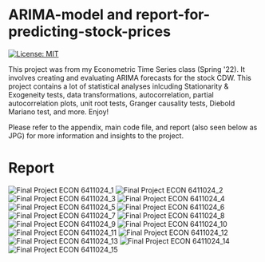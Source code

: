 # ARIMA-model and report-for-predicting-stock-prices
[![License: MIT](https://img.shields.io/badge/License-MIT-yellow.svg)](https://opensource.org/licenses/MIT)

This project was from my Econometric Time Series class (Spring '22). It involves creating and evaluating ARIMA forecasts for the stock CDW. This project contains a lot of statistical analyses inlcuding Stationarity & Exogeneity tests, data transformations, autocorrelation, partial autocorrelation plots, unit root tests, Granger causality tests, Diebold Mariano test, and more. Enjoy! 

Please refer to the appendix, main code file, and report (also seen below as JPG) for more information and insights to the project. 
# Report
![Final Project ECON 6411024_1](https://user-images.githubusercontent.com/58923369/173664598-046b8894-c270-4d1c-91fb-160c30ded326.jpg)
![Final Project ECON 6411024_2](https://user-images.githubusercontent.com/58923369/173664602-03defd9c-fd41-40ae-997c-f92f2abbddf1.jpg)
![Final Project ECON 6411024_3](https://user-images.githubusercontent.com/58923369/173664603-83ffed44-1530-48f1-bbab-10d7d3a77bd4.jpg)
![Final Project ECON 6411024_4](https://user-images.githubusercontent.com/58923369/173664604-837af6ef-d591-4b71-8059-c5463847b8ff.jpg)
![Final Project ECON 6411024_5](https://user-images.githubusercontent.com/58923369/173664608-77d1a796-24a3-4b39-a2b0-312aeedf9407.jpg)
![Final Project ECON 6411024_6](https://user-images.githubusercontent.com/58923369/173664612-1f68b9a2-c86e-4ffe-8fe8-75faa27df64d.jpg)
![Final Project ECON 6411024_7](https://user-images.githubusercontent.com/58923369/173664615-53e85163-cc73-4390-b105-b9d42fd68140.jpg)
![Final Project ECON 6411024_8](https://user-images.githubusercontent.com/58923369/173664618-abc90ab1-f494-48c9-aa26-192a705c582b.jpg)
![Final Project ECON 6411024_9](https://user-images.githubusercontent.com/58923369/173664619-16069e9f-2044-4c50-bd65-dc5582abbde8.jpg)
![Final Project ECON 6411024_10](https://user-images.githubusercontent.com/58923369/173664621-3ab48602-9f5b-4dd9-9c42-8d7c6b2bcbfe.jpg)
![Final Project ECON 6411024_11](https://user-images.githubusercontent.com/58923369/173664622-3ec6aad4-b038-4eb7-8abb-9fd8ef25cd6c.jpg)
![Final Project ECON 6411024_12](https://user-images.githubusercontent.com/58923369/173664625-c4a35f05-b166-47b1-92dc-aafba5ec0f47.jpg)
![Final Project ECON 6411024_13](https://user-images.githubusercontent.com/58923369/173664626-8213e422-dea2-47e5-a386-1eeb1ef61a56.jpg)
![Final Project ECON 6411024_14](https://user-images.githubusercontent.com/58923369/173664628-35da3aba-7491-43cb-b8c3-699c71784b25.jpg)
![Final Project ECON 6411024_15](https://user-images.githubusercontent.com/58923369/173664629-03ad25ec-897a-4c4b-b798-21e8e20fa5ad.jpg)
